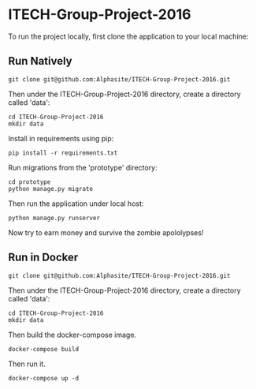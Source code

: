 # ITECH-Group-Project-2016
To run the project locally, first clone the application to your local machine:

## Run Natively

```
git clone git@github.com:Alphasite/ITECH-Group-Project-2016.git
```

Then under the ITECH-Group-Project-2016 directory, create a directory called 'data':

```
cd ITECH-Group-Project-2016
mkdir data
```

Install in requirements using pip:

```
pip install -r requirements.txt
```

Run migrations from the 'prototype' directory:

```
cd prototype
python manage.py migrate
```

Then run the application under local host:

```
python manage.py runserver
```

Now try to earn money and survive the zombie apololypses!

## Run in Docker

```
git clone git@github.com:Alphasite/ITECH-Group-Project-2016.git
```

Then under the ITECH-Group-Project-2016 directory, create a directory called 'data':

```
cd ITECH-Group-Project-2016
mkdir data
```

Then build the docker-compose image.

```
docker-compose build
```

Then run it.

```
docker-compose up -d
```

